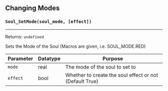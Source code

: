 ## Changing Modes

### `Soul_SetMode(soul_mode, [effect])`
---
 Returns: `undefined`

Sets the Mode of the Soul (Macros are given, i.e. SOUL_MODE.RED)

| Parameter | Datatype  | Purpose |
|-----------|-----------|---------|
|`mode` |real |The mode of the soul to set to |
|`effect` |bool |Whether to create the soul effect or not (Default True) |





























